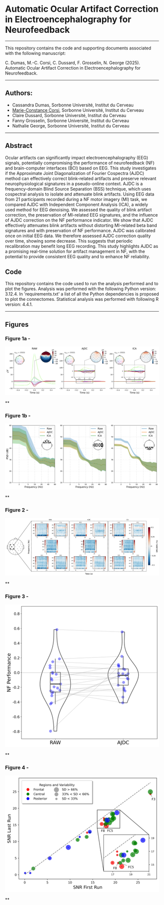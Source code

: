 # Automatic Ocular Artifact Correction in Electroencephalography for Neurofeedback

---
This repository contains the code and supporting documents associated with the following manuscript:

C. Dumas, M.-C. Corsi, C. Dussard, F. Grosselin, N. George (2025). Automatic Ocular Artifact Correction in Electroencephalography for Neurofeedback. 
 
---
## Authors:
* Cassandra Dumas, Sorbonne Université, Institut du Cerveau
* [Marie-Constance Corsi](https://marieconstance-corsi.netlify.app), Sorbonne Université, Institut du Cerveau
* Claire Dussard, Sorbonne Université, Institut du Cerveau
* Fanny Grosselin, Sorbonne Université, Institut du Cerveau
* Nathalie George, Sorbonne Université, Institut du Cerveau


---
## Abstract
Ocular artifacts can significantly impact electroencephalography (EEG) signals, potentially compromising the performance of neurofeedback (NF) and brain-computer interfaces (BCI) based on EEG. This study investigates if the Approximate Joint Diagonalization of Fourier Cospectra (AJDC) method can effectively correct blink-related artifacts and preserve relevant neurophysiological signatures in a pseudo-online context. AJDC is a frequency-domain Blind Source Separation (BSS) technique, which uses cospectral analysis to isolate and attenuate blink artifacts. Using EEG data from 21 participants recorded during a NF motor imagery (MI) task, we compared AJDC with Independent Component Analysis (ICA), a widely used method for EEG denoising. We assessed the quality of blink artifact correction, the preservation of MI-related EEG signatures, and the influence of AJDC correction on the NF performance indicator. We show that AJDC effectively attenuates blink artifacts without distorting MI-related beta band signatures and with preservation of NF performance. AJDC was calibrated once on initial EEG data. We therefore assessed AJDC correction quality over time, showing some decrease. This suggests that periodic recalibration may benefit long EEG recording. This study highlights AJDC as a promising real-time solution for artifact management in NF, with the potential to provide consistent EEG quality and to enhance NF reliability.

## Code
This repository contains the code used to run the analysis performed and to plot the figures.
Analysis was performed with the following Python version: 3.12.4. In 'requirements.txt' a list of all the Python dependencies is proposed to plot the connectomes.
Statistical analysis was performed with following R version: 4.4.1.


---
## Figures

### Figure 1a - 
![Fig. 1a](./Figures/Fig_1a.jpeg)

**

### Figure 1b - 
![Fig. 1b](./Figures/Fig_1b.jpeg)

**

### Figure 2 - 
![Fig. 2](./Figures/Fig_2.jpeg)

**

### Figure 3 - 
![Fig. 3](./Figures/Fig_3.png)

**

### Figure 4 - 
![Fig. 4](./Figures/Fig_4.jpeg)

**